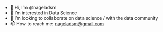 - 👋 Hi, I’m @nageladsm
- 👀 I’m interested in Data Science
- 💞️ I’m looking to collaborate on data science / with the data community
- 📫 How to reach me: nageladsm@gmail.com

<!---
nageladsm/nageladsm is a ✨ special ✨ repository because its `README.md` (this file) appears on your GitHub profile.
You can click the Preview link to take a look at your changes.
--->

